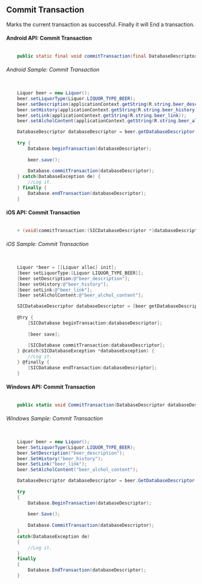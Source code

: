 ## Commit Transaction

Marks the current transaction as successful. Finally it will End a transaction.

#### Android API: Commit Transaction

```java

    public static final void commitTransaction(final DatabaseDescriptor databaseDescriptor) throws DatabaseException;

```

###### Android Sample: Commit Transaction

```java

    Liquor beer = new Liquor();
    beer.setLiquorType(Liquor.LIQUOR_TYPE_BEER);
    beer.setDescription(applicationContext.getString(R.string.beer_description));
    beer.setHistory(applicationContext.getString(R.string.beer_history));
    beer.setLink(applicationContext.getString(R.string.beer_link));
    beer.setAlcholContent(applicationContext.getString(R.string.beer_alchol_content));

    DatabaseDescriptor databaseDescriptor = beer.getDatabaseDescriptor();
  
    try {
        Database.beginTransaction(databaseDescriptor);
  		
        beer.save();
  
        Database.commitTransaction(databaseDescriptor);
    } catch(DatabaseException de) {
		//Log it.
    } finally {
        Database.endTransaction(databaseDescriptor);
    }

```

#### iOS API: Commit Transaction

```objective-c

    + (void)commitTransaction:(SICDatabaseDescriptor *)databaseDescriptor;

```

###### iOS Sample: Commit Transaction

```objective-c

    Liquor *beer = [[Liquor alloc] init];
    [beer setLiquorType:[Liquor LIQUOR_TYPE_BEER]];
    [beer setDescription:@"beer_description"];
    [beer setHistory:@"beer_history"];
    [beer setLink:@"beer_link"];
    [beer setAlcholContent:@"beer_alchol_content"];

    SICDatabaseDescriptor databaseDescriptor = [beer getDatabaseDescriptor];
  
    @try {
        [SICDatabase beginTransaction:databaseDescriptor];
  		
        [beer save];
  
        [SICDatabase commitTransaction:databaseDescriptor];
    } @catch(SICDatabaseException *databaseException) {
		//Log it.
    } @finally {
        [SICDatabase endTransaction:databaseDescriptor];
    }

```

#### Windows API: Commit Transaction

```c#

    public static void CommitTransaction(DatabaseDescriptor databaseDescriptor);

```

###### Windows Sample: Commit Transaction

```c#

    Liquor beer = new Liquor();
    beer.SetLiquorType(Liquor.LIQUOR_TYPE_BEER);
    beer.SetDescription("beer_description");
    beer.SetHistory("beer_history");
    beer.SetLink("beer_link");
    beer.SetAlcholContent("beer_alchol_content");

    DatabaseDescriptor databaseDescriptor = beer.GetDatabaseDescriptor();
  
    try 
    {
        Database.BeginTransaction(databaseDescriptor);
  		
        beer.Save();
  
        Database.CommitTransaction(databaseDescriptor);
    } 
    catch(DatabaseException de) 
    {
		//Log it.
    } 
    finally 
    {
        Database.EndTransaction(databaseDescriptor);
    }

```

